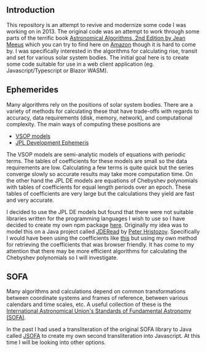 ## Introduction
This repository is an attempt to revive and modernize some code I was working on in 2013.  The original code was an attempt to work through some parts of the terrific book [Astronomical Algorithms, 2nd Edition by Jean Meeus](https://shopatsky.com/products/astronomical-algorithms-2nd-edition) which you can try to find here on [Amazon](https://www.amazon.com/Astronomical-Algorithms-Jean-Meeus/dp/0943396352) though it is hard to come by.  I was specifically interested in the algorithms for calculating rise, transit and set for various solar system bodies.  The initial goal here is to create some code suitable for use in a web client application (eg. Javascript/Typescript or Blazor WASM).

## Ephemerides
Many algorithms rely on the positions of solar system bodies.  There are a variety of methods for calculating these that have trade-offs with regards to accuracy, data requirements (disk, memory, network), and computational complexity.  The main ways of computing these positions are
- [VSOP models](https://en.wikipedia.org/wiki/VSOP_model)
- [JPL Development Ephemeris](https://en.wikipedia.org/wiki/Jet_Propulsion_Laboratory_Development_Ephemeris)

The VSOP models are semi-analytic models of equations with periodic terms.  The tables of coefficients for these models are small so the data requirements are low.  Calculating a few terms is quite quick but the series converge slowly so accurate results may take more computation time.  On the other hand the JPL DE models are equations of Chebyshev polynomials with tables of coefficients for equal length periods over an epoch.  These tables of coefficients are very large but the calculations they yield are fast and very accurate.

I decided to use the JPL DE models but found that there were not suitable libraries written for the programming languages I wish to use so I have decided to create my own npm package [here](js/ephemerides/).  Originally my idea was to model this on a Java project called [JDERead](https://sourceforge.net/projects/jderead/) by [Peter Hristozov](https://sourceforge.net/u/peterhri/profile/).  Specifically I would have been using the coefficients like [this](https://sourceforge.net/p/jderead/code/ci/v.1.5/tree/JDEread/src/jderead/DEephem.java) but using my own method for retrieving the coefficients that was browser friendly.  It has come to my attention that there may be more efficient algorithms for calculating the Chebyshev polynomials so I will investigate.

## SOFA
Many algorithms and calculations depend on common transformations between coordinate systems and frames of reference, between various calendars and time scales, etc.  A useful collection of these is the [International Astronomical Union's Standards of Fundamental Astronomy (SOFA)](http://www.iausofa.org/index.html).

In the past I had used a transliteration of the original SOFA library to Java called [JSOFA](https://javastro.github.io/jsofa/) to create my own second transliteration into Javascript.  At this time I will be looking into other options.
